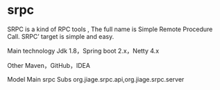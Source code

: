 # srpc

SRPC is a kind of RPC tools , The full name is Simple Remote Procedure Call. SRPC’ target is simple and easy.

Main technology
Jdk 1.8，Spring boot 2.x，Netty 4.x

Other
Maven，GitHub，IDEA

Model
Main srpc
Subs org.jiage.srpc.api,org.jiage.srpc.server